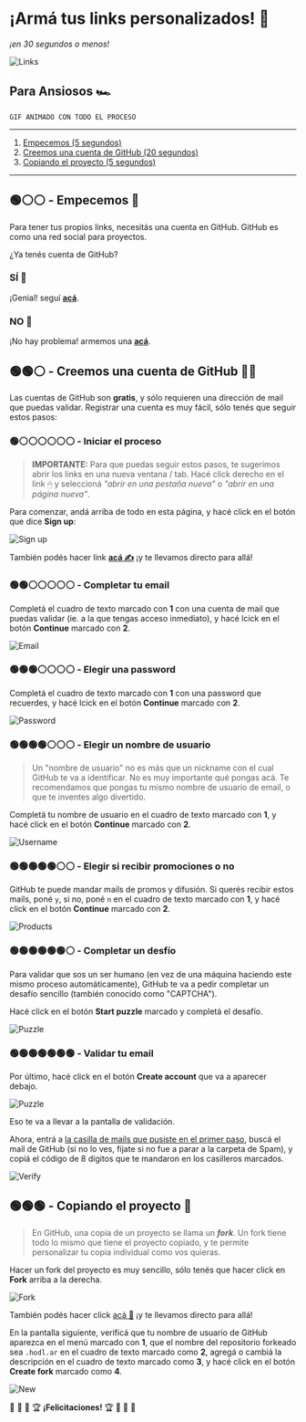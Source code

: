 # &#x00a1;Arm&#x00e1; tus links personalizados! &#x1f517;

_&#x00a1;en 30 segundos o menos!_

![Links](assets/hodl-links.png)

## Para Ansiosos &#x1f3ce;

    GIF ANIMADO CON TODO EL PROCESO

---

1. [Empecemos (5 segundos)](#empecemos)
2. [Creemos una cuenta de GitHub (20 segundos)](#creemos-una-cuenta-de-github)
3. [Copiando el proyecto (5 segundos)](#copiando-el-proyecto)

---

<!-- markdownlint-disable-next-line MD033 -->
<a id="empecemos"></a>

## &#x1f7e2;&#x26aa;&#x26aa; - Empecemos &#x1f3c1;

Para tener tus propios links, necesit&#x00e1;s una cuenta en GitHub.
GitHub es como una red social para proyectos.

&#x00bf;Ya ten&#x00e9;s cuenta de GitHub?

### S&#x00cd; &#x1f9d0;

&#x00a1;Genial! segu&#x00ed; [**ac&#x00e1;**](#copiando-el-proyecto).

### NO &#x1f97a;

&#x00a1;No hay problema! armemos una [**ac&#x00e1;**](#creemos-una-cuenta-de-github).

<!-- markdownlint-disable-next-line MD033 -->
<a id="creemos-una-cuenta-de-github"></a>

## &#x1f7e2;&#x1f7e2;&#x26aa; - Creemos una cuenta de GitHub &#x1f419;&#x1f431;

Las cuentas de GitHub son **gratis**, y s&#x00f3;lo requieren una direcci&#x00f3;n de mail que puedas validar. Registrar una cuenta es muy f&#x00e1;cil, s&#x00f3;lo ten&#x00e9;s que seguir estos pasos:

### &#x1f7e2;&#x26aa;&#x26aa;&#x26aa;&#x26aa;&#x26aa;&#x26aa; - Iniciar el proceso

> **IMPORTANTE:** Para que puedas seguir estos pasos, te sugerimos abrir los links en una nueva ventana / tab.
Hac&#x00e9; click derecho en el link &#x1f5b1; y seleccion&#x00e1; _"abrir en una pestaña nueva"_ o _"abrir en una p&#x00e1;gina nueva"_.

Para comenzar, and&#x00e1; arriba de todo en esta p&#x00e1;gina, y hac&#x00e9; click en el bot&#x00f3;n que dice **Sign up**:

![Sign up](assets/github-sign-up.png)

Tambi&#x00e9;n pod&#x00e9;s hacer link [**ac&#x00e1; &#x270d;**](https://github.com/signup) &#x00a1;y te llevamos directo para all&#x00e1;!

<!-- markdownlint-disable-next-line MD033 -->
<a id="completar-tu-email"></a>

### &#x1f7e2;&#x1f7e2;&#x26aa;&#x26aa;&#x26aa;&#x26aa;&#x26aa; - Completar tu email

Complet&#x00e1; el cuadro de texto marcado con **1** con una cuenta de mail que puedas validar (ie. a la que tengas acceso inmediato), y hac&#x00e9; lcick en el bot&#x00f3;n **Continue** marcado con **2**.

![Email](assets/github-email.png)

### &#x1f7e2;&#x1f7e2;&#x1f7e2;&#x26aa;&#x26aa;&#x26aa;&#x26aa; - Elegir una password

Complet&#x00e1; el cuadro de texto marcado con **1** con una password que recuerdes, y hac&#x00e9; lcick en el bot&#x00f3;n **Continue** marcado con **2**.

![Password](assets/github-password.png)

### &#x1f7e2;&#x1f7e2;&#x1f7e2;&#x1f7e2;&#x26aa;&#x26aa;&#x26aa; - Elegir un nombre de usuario

> Un "nombre de usuario" no es m&#x00e1;s que un nickname con el cual GitHub te va a identificar.
No es muy importante qu&#x00e9; pongas ac&#x00e1;.
Te recomendamos que pongas tu mismo nombre de usuario de email, o que te inventes algo divertido.

Complet&#x00e1; tu nombre de usuario en el cuadro de texto marcado con **1**, y hac&#x00e9; click en el bot&#x00f3;n **Continue** marcado con **2**.

![Username](assets/github-username.png)

### &#x1f7e2;&#x1f7e2;&#x1f7e2;&#x1f7e2;&#x1f7e2;&#x26aa;&#x26aa; - Elegir si recibir promociones o no

GitHub te puede mandar mails de promos y difusi&#x00f3;n.
Si quer&#x00e9;s recibir estos mails, pon&#x00e9; `y`, si no, pon&#x00e9; `n` en el cuadro de texto marcado con **1**, y hac&#x00e9; click en el bot&#x00f3;n **Continue** marcado con **2**.

![Products](assets/github-products.png)

### &#x1f7e2;&#x1f7e2;&#x1f7e2;&#x1f7e2;&#x1f7e2;&#x1f7e2;&#x26aa; - Completar un desf&#x00ed;o

Para validar que sos un ser humano (en vez de una m&#x00e1;quina haciendo este mismo proceso autom&#x00e1;ticamente), GitHub te va a pedir completar un desaf&#x00ed;o sencillo (tambi&#x00e9;n conocido como "CAPTCHA").

Hac&#x00e9; click en el bot&#x00f3;n **Start puzzle** marcado y complet&#x00e1; el desaf&#x00ed;o.

![Puzzle](assets/github-puzzle.png)

### &#x1f7e2;&#x1f7e2;&#x1f7e2;&#x1f7e2;&#x1f7e2;&#x1f7e2;&#x1f7e2; - Validar tu email

Por &#x00fa;ltimo, hac&#x00e9; click en el bot&#x00f3;n **Create account** que va a aparecer debajo.

![Puzzle](assets/github-create.png)

Eso te va a llevar a la pantalla de validaci&#x00f3;n.

Ahora, entr&#x00e1; a [la casilla de mails que pusiste en el primer paso](#completar-tu-email), busc&#x00e1; el mail de GitHub (si no lo ves, fijate si no fue a parar a la carpeta de Spam), y copi&#x00e1; el c&#x00f3;digo de 8 d&#x00ed;gitos que te mandaron en los casilleros marcados.

![Verify](assets/github-verify.png)

<!-- markdownlint-disable-next-line MD033 -->
<a id="copiando-el-proyecto"></a>

## &#x1f7e2;&#x1f7e2;&#x1f7e2; - Copiando el proyecto &#x1f9e9;

> En GitHub, una copia de un proyecto se llama un _**fork**_.
Un fork tiene todo lo mismo que tiene el proyecto copiado, y te permite personalizar tu copia individual como vos quieras.

Hacer un fork del proyecto es muy sencillo, s&#x00f3;lo ten&#x00e9;s que hacer click en **Fork** arriba a la derecha.

![Fork](assets/github-fork.png)

Tambi&#x00e9;n pod&#x00e9;s hacer click [ac&#x00e1; &#x1f9ec;](https://github.com/lacrypta/.hodl.ar/fork) &#x00a1;y te llevamos directo para all&#x00e1;!

En la pantalla siguiente, verific&#x00e1; que tu nombre de usuario de GitHub aparezca en el men&#x00fa; marcado con **1**, que el nombre del repositorio forkeado sea `.hodl.ar` en el cuadro de texto marcado como **2**, agreg&#x00e1; o cambi&#x00e1; la descripci&#x00f3;n en el cuadro de texto marcado como **3**, y hac&#x00e9; click en el bot&#x00f3;n **Create fork** marcado como **4**.

![New](assets/github-new.png)

&#x1f973; &#x1f389; &#x1f38a; &#x1f3c6; **&#x00a1;Felicitaciones!** &#x1f3c6; &#x1f38a; &#x1f389; &#x1f973;

<!--
# &#x00a1;Bienvenido! &#x1f9c9;&#x1f1e6;&#x1f1f7;

## Primero... &#x00bf;d&#x00f3;nde estoy?

Esto es GitHub, una especie de red social para compartir proyectos.

## &#x00bf;Qu&#x00e9; voy a hacer?

- Crearte una cuenta de Github (es **gratis**) (17 segundos).
- Copiar un proyecto con 1 click (6 segundos).
- Modificar un archivo (25 segundos).

## &#x00bf;Cu&#x00e1;nto me va a llevar?

17 + 6 + 25 = 48 segundos.

## &#x00bf;C&#x00f3;mo hago?

Segu&#x00ed; las intrucciones...

## &#x00bf;Ya ten&#x00e9;s cuenta de GitHub?

Hac&#x00e9; click en la opci&#x00f3;n &#x1f447;

[**NO** (&#x00a1;quiero una!)](./GITHUB_SIGNUP.md)

[**S&#x00cd;** (soy grosso)](./FORK.md)
-->